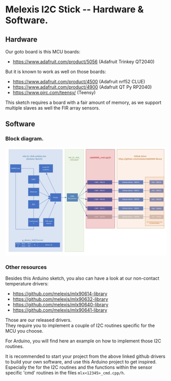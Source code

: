 # Melexis I2C Stick -- Hardware & Software.

## Hardware

Our goto board is this MCU boards:

- <https://www.adafruit.com/product/5056> (Adafruit Trinkey QT2040)

But it is known to work as well on those boards:

- <https://www.adafruit.com/product/4500> (Adafruit nrf52 CLUE)
- <https://www.adafruit.com/product/4900> (Adafruit QT Py RP2040)
- <https://www.pjrc.com/teensy/> (Teensy)

This sketch requires a board with a fair amount of memory, as we support
multiple slaves as well the FIR array sensors.


## Software

### Block diagram.

![](./media/mlx-i2c-stick-fw-overview.webp)

### Other resources

Besides this Arduino sketch, you also can have a look at our non-contact temperature drivers:

- <https://github.com/melexis/mlx90614-library>
- <https://github.com/melexis/mlx90632-library>
- <https://github.com/melexis/mlx90640-library>
- <https://github.com/melexis/mlx90641-library>

Those are our released drivers.  
They require you to implement a couple of I2C routines specific for the MCU you choose.

For Arduino, you will find here an example on how to implement those I2C routines.

It is recommended to start your project from the above linked github drivers to build your own
software, and use this Arduino project to get inspired. Especially the for the I2C routines and the functions within the sensor specific 'cmd' routines in the files `mlx<12345>_cmd.cpp/h`.
